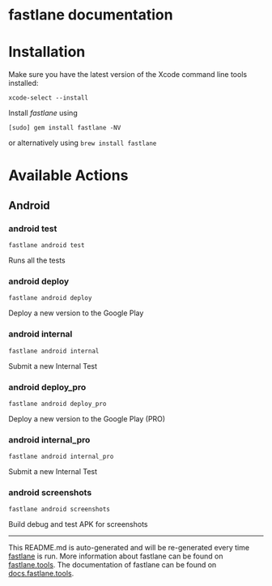 fastlane documentation
================
# Installation

Make sure you have the latest version of the Xcode command line tools installed:

```
xcode-select --install
```

Install _fastlane_ using
```
[sudo] gem install fastlane -NV
```
or alternatively using `brew install fastlane`

# Available Actions
## Android
### android test
```
fastlane android test
```
Runs all the tests
### android deploy
```
fastlane android deploy
```
Deploy a new version to the Google Play
### android internal
```
fastlane android internal
```
Submit a new Internal Test
### android deploy_pro
```
fastlane android deploy_pro
```
Deploy a new version to the Google Play (PRO)
### android internal_pro
```
fastlane android internal_pro
```
Submit a new Internal Test
### android screenshots
```
fastlane android screenshots
```
Build debug and test APK for screenshots

----

This README.md is auto-generated and will be re-generated every time [fastlane](https://fastlane.tools) is run.
More information about fastlane can be found on [fastlane.tools](https://fastlane.tools).
The documentation of fastlane can be found on [docs.fastlane.tools](https://docs.fastlane.tools).
